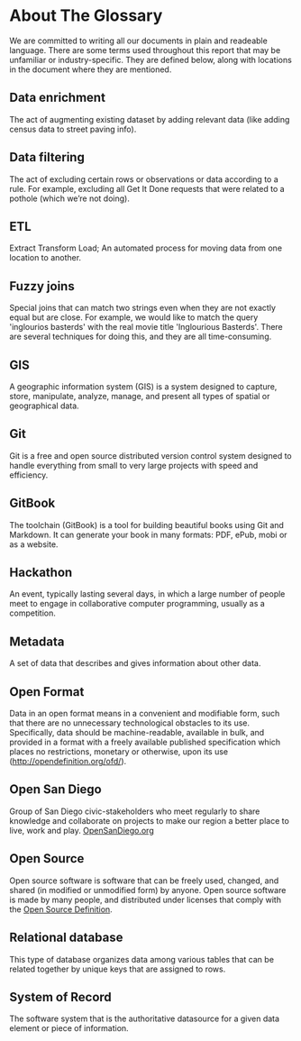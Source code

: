 # About The Glossary

We are committed to writing all our documents in plain and readeable language.  There are some terms used throughout this report that may be unfamiliar or industry-specific.  They are defined below, along with locations in the document where they are mentioned.

## Data enrichment

The act of augmenting existing dataset by adding relevant data \(like adding census data to street paving info\).

## Data filtering

The act of excluding certain rows or observations or data according to a rule.  For example, excluding all Get It Done requests that were related to a pothole \(which we’re not doing\).

## ETL

Extract Transform Load;  An automated process for moving data from one location to another.

## Fuzzy joins

Special joins that can match two strings even when they are not exactly equal but are close. For example, we would like to match the query 'inglourios basterds' with the real movie title 'Inglourious Basterds'.  There are several techniques for doing this, and they are all time-consuming.

## GIS

A geographic information system \(GIS\) is a system designed to capture, store, manipulate, analyze, manage, and present all types of spatial or geographical data.

## Git

Git is a free and open source distributed version control system designed to handle everything from small to very large projects with speed and efficiency.

## GitBook

The toolchain \(GitBook\) is a tool for building beautiful books using Git and Markdown. It can generate your book in many formats: PDF, ePub, mobi or as a website.

## Hackathon

An event, typically lasting several days, in which a large number of people meet to engage in collaborative computer programming, usually as a competition.

## Metadata

A set of data that describes and gives information about other data.

## Open Format

Data in an open format means in a convenient and modifiable form, such that there are no unnecessary technological obstacles to its use.  Specifically, data should be machine-readable, available in bulk, and provided in a format with a freely available published specification which places no restrictions, monetary or otherwise, upon its use \([http:\/\/opendefinition.org\/ofd\/](http://opendefinition.org/ofd/)\).

## Open San Diego

Group of San Diego civic-stakeholders who meet regularly to share knowledge and collaborate on projects to make our region a better place to live, work and play. [OpenSanDiego.org](http://opensandiego.org/)

## Open Source

Open source software is software that can be freely used, changed, and shared \(in modified or unmodified form\) by anyone. Open source software is made by many people, and distributed under licenses that comply with the [Open Source Definition](http://opensource.org/definition).

## Relational database

This type of database organizes data among various tables that can be related together by unique keys that are assigned to rows.

## System of Record

The software system that is the authoritative datasource for a given data element or piece of information.

